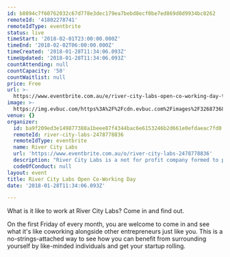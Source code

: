 ```yaml
---
id: b8094c7f60762032c67d778e3dec179ea7bebd8ecf0be7ed869d0d9934bc0262
remoteId: '41802278741'
remoteIdType: eventbrite
status: live
timeStart: '2018-02-01T23:00:00.000Z'
timeEnd: '2018-02-02T06:00:00.000Z'
timeCreated: '2018-01-28T11:34:06.093Z'
timeUpdated: '2018-01-28T11:34:06.093Z'
countAttending: null
countCapacity: '50'
countWaitlist: null
price: Free
url: >-
  https://www.eventbrite.com.au/e/river-city-labs-open-co-working-day-tickets-41802278741?aff=ebapi
image: >-
  https://img.evbuc.com/https%3A%2F%2Fcdn.evbuc.com%2Fimages%2F32687368%2F36156522302%2F1%2Foriginal.jpg?s=9b6c60e2bbad32560b635539269965dc
venue: {}
organizer:
  id: ba9f209ed3e149877388a1beee87f4344bac6e6153246b2d661e0efdaeac7fd0
  remoteId: river-city-labs-2478778836
  remoteIdType: eventbrite
  name: River City Labs
  url: 'https://www.eventbrite.com.au/o/river-city-labs-2478778836'
  description: "River City Labs is a not for profit company formed to promote and develop early stage and start-up businesses and entrepreneurial activity in the mobile, Internet, telecoms and technology sector in Brisbane and surrounding regions in Australia.\\u00a0\\r\\n\\u00a0\\r\\n\\u00a0\\r\\n\t\t\t\t\t\t\\r\\n\t\t\t\t\t\t\\r\\n\t\t\t\t\t\t\\r\\n"
  codeOfConduct: null
layout: event
title: River City Labs Open Co-Working Day
date: '2018-01-28T11:34:06.093Z'

---
```

<P>What is it like to work at River City Labs? Come in and find out.</P>
<P><SPAN>On the first Friday of every month, you are welcome to come in and see what it's like coworking alongside other entrepreneurs just like you. This is a no-strings-attached way to see how you can benefit from surrounding yourself by like-minded individuals and get your startup rolling. </SPAN></P>
<P><BR></P>
